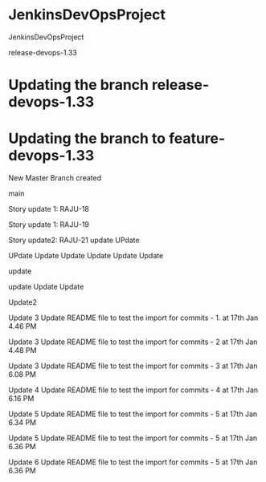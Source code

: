 # JenkinsDevOpsProject
JenkinsDevOpsProject





release-devops-1.33

Updating the branch release-devops-1.33
=======
Updating the branch to feature-devops-1.33
=======
New Master Branch created

main


Story update 1: RAJU-18


Story update 1: RAJU-19


Story update2:  RAJU-21
update
UPdate 

UPdate 
Update
Update
Update
Update
Update

update

update
Update
Update

Update2

Update 3
Update README file to test the import for commits - 1. at 17th Jan 4.46 PM

Update 3 Update README file to test the import for commits - 2 at 17th Jan 4.48 PM

Update 3 Update README file to test the import for commits - 3 at 17th Jan 6.08 PM

Update 4 Update README file to test the import for commits - 4 at 17th Jan 6.16 PM

Update 5 Update README file to test the import for commits - 5 at 17th Jan 6.34 PM

Update 5 Update README file to test the import for commits - 5 at 17th Jan 6.36 PM

Update 6 Update README file to test the import for commits - 5 at 17th Jan 6.36 PM
